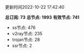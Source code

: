 更新时间2022-10-22 17:42:40

**总订阅: 73**
**总节点: 1993**
**有效节点: 741**
- ss节点: 476
- v2ray节点: 235
- trojan节点: 28
- ssr节点: 2
